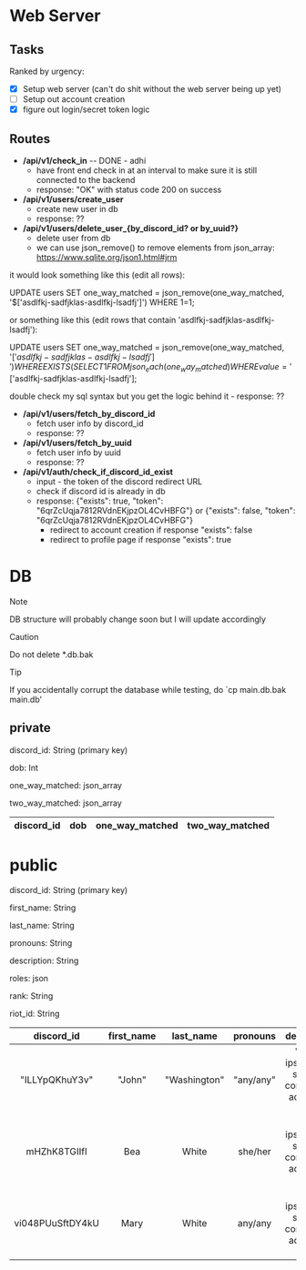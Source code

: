 # Web Server

## Tasks

Ranked by urgency:

- [x] Setup web server (can't do shit without the web server being up yet)
- [ ] Setup out account creation
- [x] figure out login/secret token logic

## Routes

- **/api/v1/check_in** -- DONE - adhi
	- have front end check in at an interval to make sure it is still connected to the backend
	- response: "OK" with status code 200 on success
- **/api/v1/users/create_user**
	- create new user in db
	- response: ??
- **/api/v1/users/delete_user_{by_discord_id? or by_uuid?}**
	- delete user from db
	- we can use json_remove() to remove elements from json_array: https://www.sqlite.org/json1.html#jrm

it would look something like this (edit all rows):

UPDATE users
SET one_way_matched = json_remove(one_way_matched, '$['asdlfkj-sadfjklas-asdlfkj-lsadfj']')
WHERE 1=1;

or something like this (edit rows that contain 'asdlfkj-sadfjklas-asdlfkj-lsadfj'):

UPDATE users
SET one_way_matched = json_remove(one_way_matched, '$['asdlfkj-sadfjklas-asdlfkj-lsadfj']')
WHERE EXISTS (SELECT 1 FROM json_each(one_way_matched) WHERE value = '$['asdlfkj-sadfjklas-asdlfkj-lsadfj'];

double check my sql syntax but you get the logic behind it
	- response: ??
- **/api/v1/users/fetch_by_discord_id**
	- fetch user info by discord_id
	- response: ??
- **/api/v1/users/fetch_by_uuid**
	- fetch user info by uuid
	- response: ??
- **/api/v1/auth/check_if_discord_id_exist**
    - input - the token of the discord redirect URL
    - check if discord id is already in db
    - response: {"exists": true, "token": "6qrZcUqja7812RVdnEKjpzOL4CvHBFG"} or {"exists": false, "token": "6qrZcUqja7812RVdnEKjpzOL4CvHBFG"}
        - redirect to account creation if response "exists": false
        - redirect to profile page if response "exists": true

# DB

> [!NOTE]
> DB structure will probably change soon but I will update accordingly

> [!CAUTION]
> Do not delete *.db.bak

> [!TIP]
> If you accidentally corrupt the database while testing, do `cp main.db.bak main.db'

## private

discord_id: String (primary key)

dob: Int

one_way_matched: json_array

two_way_matched: json_array

| discord_id | dob | one_way_matched | two_way_matched |
|:-:|:-:|:-:|:-:|

# public

discord_id: String (primary key)

first_name: String

last_name: String

pronouns: String

description: String

roles: json

rank: String

riot_id: String

| discord_id | first_name | last_name | pronouns | description | roles | rank | riot_id |
|:-:|:-:|:-:|:-:|:-:|:-:|:-:|:-:|
"ILLYpQKhuY3v" | "John" | "Washington" | "any/any" | "Lorem ipsum dolor sit amet, consectetur adipiscing elit. " | ["top","jungle","middle","bottom","suppport"] | platinum |
mHZhK8TGIIfI|Bea|White|she/her|Lorem ipsum dolor sit amet, consectetur adipiscing elit. |["top","jungle","middle","bottom","suppport"]|bronze|
vi048PUuSftDY4kU|Mary|White|any/any|Lorem ipsum dolor sit amet, consectetur adipiscing elit. |["top","jungle","middle"]|silver|
